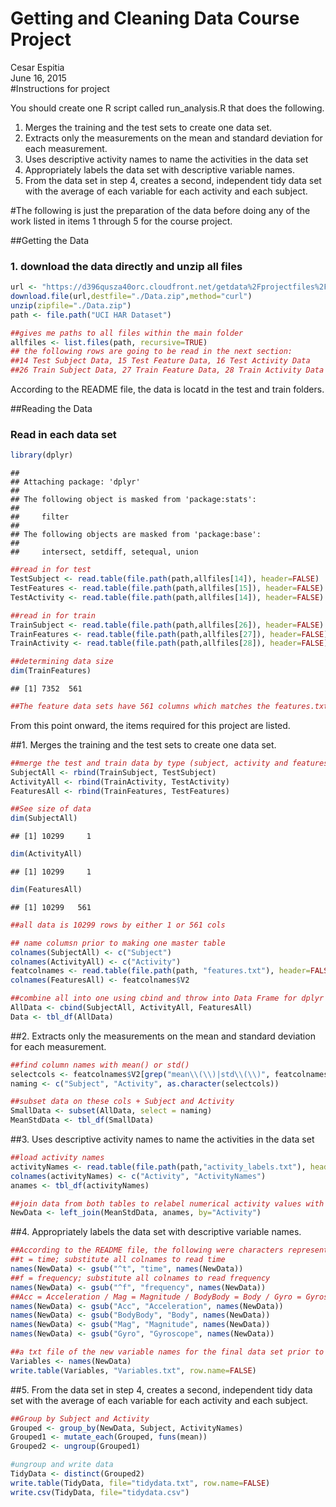 # Getting and Cleaning Data Course Project
Cesar Espitia  
June 16, 2015  
#Instructions for project

You should create one R script called run_analysis.R that does the following.

1. Merges the training and the test sets to create one data set.
2. Extracts only the measurements on the mean and standard deviation for each measurement.
3. Uses descriptive activity names to name the activities in the data set
4. Appropriately labels the data set with descriptive variable names.
5. From the data set in step 4, creates a second, independent tidy data set with the average of each variable for each activity and each subject.

#The following is just the preparation of the data before doing any of the work listed in items 1 through 5 for the course project.

##Getting the Data
### 1. download the data directly and unzip all files

```r
url <- "https://d396qusza40orc.cloudfront.net/getdata%2Fprojectfiles%2FUCI%20HAR%20Dataset.zip"
download.file(url,destfile="./Data.zip",method="curl")
unzip(zipfile="./Data.zip")
path <- file.path("UCI HAR Dataset")

##gives me paths to all files within the main folder
allfiles <- list.files(path, recursive=TRUE)
## the following rows are going to be read in the next section: 
##14 Test Subject Data, 15 Test Feature Data, 16 Test Activity Data
##26 Train Subject Data, 27 Train Feature Data, 28 Train Activity Data
```

According to the README file, the data is locatd in the test and train folders.

##Reading the Data
### Read in each data set

```r
library(dplyr)
```

```
## 
## Attaching package: 'dplyr'
## 
## The following object is masked from 'package:stats':
## 
##     filter
## 
## The following objects are masked from 'package:base':
## 
##     intersect, setdiff, setequal, union
```

```r
##read in for test
TestSubject <- read.table(file.path(path,allfiles[14]), header=FALSE)
TestFeatures <- read.table(file.path(path,allfiles[15]), header=FALSE)
TestActivity <- read.table(file.path(path,allfiles[14]), header=FALSE)

##read in for train
TrainSubject <- read.table(file.path(path,allfiles[26]), header=FALSE)
TrainFeatures <- read.table(file.path(path,allfiles[27]), header=FALSE)
TrainActivity <- read.table(file.path(path,allfiles[28]), header=FALSE)

##determining data size
dim(TrainFeatures)
```

```
## [1] 7352  561
```

```r
##The feature data sets have 561 columns which matches the features.txt file for naming in the following section
```

From this point onward, the items required for this project are listed.

##1. Merges the training and the test sets to create one data set.


```r
##merge the test and train data by type (subject, activity and features)
SubjectAll <- rbind(TrainSubject, TestSubject)
ActivityAll <- rbind(TrainActivity, TestActivity)
FeaturesAll <- rbind(TrainFeatures, TestFeatures)

##See size of data
dim(SubjectAll)
```

```
## [1] 10299     1
```

```r
dim(ActivityAll)
```

```
## [1] 10299     1
```

```r
dim(FeaturesAll)
```

```
## [1] 10299   561
```

```r
##all data is 10299 rows by either 1 or 561 cols

## name columsn prior to making one master table
colnames(SubjectAll) <- c("Subject")
colnames(ActivityAll) <- c("Activity")
featcolnames <- read.table(file.path(path, "features.txt"), header=FALSE)
colnames(FeaturesAll) <- featcolnames$V2

##combine all into one using cbind and throw into Data Frame for dplyr manipulation
AllData <- cbind(SubjectAll, ActivityAll, FeaturesAll)
Data <- tbl_df(AllData)
```

##2. Extracts only the measurements on the mean and standard deviation for each measurement.


```r
##find column names with mean() or std()
selectcols <- featcolnames$V2[grep("mean\\(\\)|std\\(\\)", featcolnames$V2)]
naming <- c("Subject", "Activity", as.character(selectcols))

##subset data on these cols + Subject and Activity
SmallData <- subset(AllData, select = naming)
MeanStdData <- tbl_df(SmallData)
```

##3. Uses descriptive activity names to name the activities in the data set


```r
##load activity names
activityNames <- read.table(file.path(path,"activity_labels.txt"), header=FALSE)
colnames(activityNames) <- c("Activity", "ActivityNames")
anames <- tbl_df(activityNames)

##join data from both tables to relabel numerical activity values with actual acitvity names
NewData <- left_join(MeanStdData, anames, by="Activity")
```

##4. Appropriately labels the data set with descriptive variable names. 


```r
##According to the README file, the following were characters represent specific items
##t = time; substitute all colnames to read time
names(NewData) <- gsub("^t", "time", names(NewData))
##f = frequency; substitute all colnames to read frequency
names(NewData) <- gsub("^f", "frequency", names(NewData))
##Acc = Acceleration / Mag = Magnitude / BodyBody = Body / Gyro = Gyroscope; update all
names(NewData) <- gsub("Acc", "Acceleration", names(NewData))
names(NewData) <- gsub("BodyBody", "Body", names(NewData))
names(NewData) <- gsub("Mag", "Magnitude", names(NewData))
names(NewData) <- gsub("Gyro", "Gyroscope", names(NewData))

##a txt file of the new variable names for the final data set prior to writing it out
Variables <- names(NewData)
write.table(Variables, "Variables.txt", row.name=FALSE)
```

##5. From the data set in step 4, creates a second, independent tidy data set with the average of each variable for each activity and each subject.


```r
##Group by Subject and Activity
Grouped <- group_by(NewData, Subject, ActivityNames)
Grouped1 <- mutate_each(Grouped, funs(mean))
Grouped2 <- ungroup(Grouped1)

#ungroup and write data
TidyData <- distinct(Grouped2)
write.table(TidyData, file="tidydata.txt", row.name=FALSE)
write.csv(TidyData, file="tidydata.csv")
```
